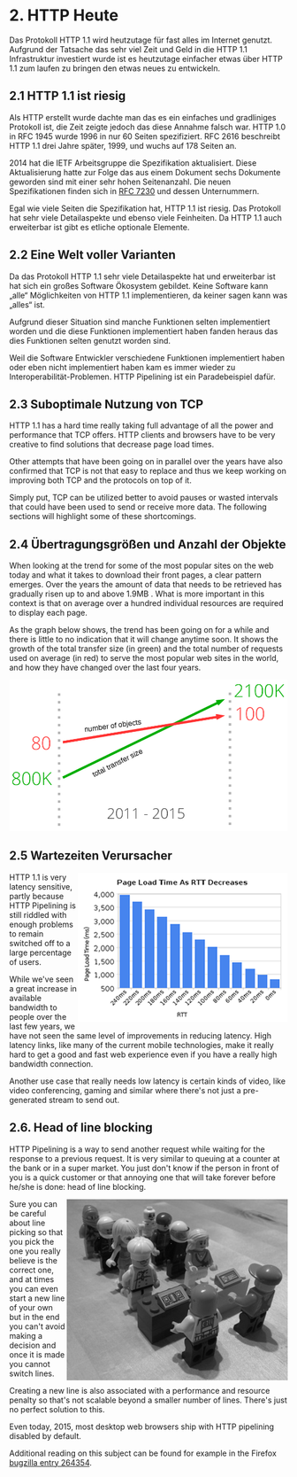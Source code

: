 ﻿# 2. HTTP Heute

Das Protokoll HTTP 1.1 wird heutzutage für fast alles im Internet genutzt. Aufgrund der Tatsache das sehr viel Zeit und Geld in die HTTP 1.1 Infrastruktur investiert wurde ist es heutzutage einfacher etwas über HTTP 1.1 zum laufen zu bringen den etwas neues zu entwickeln.

## 2.1 HTTP 1.1 ist riesig

Als HTTP erstellt wurde dachte man das es ein einfaches und gradliniges Protokoll ist, die Zeit zeigte jedoch das diese Annahme falsch war. HTTP 1.0 in RFC 1945 wurde 1996 in nur 60 Seiten spezifiziert. RFC 2616 beschreibt HTTP 1.1 drei Jahre später, 1999, und wuchs auf 178 Seiten an.

2014 hat die IETF Arbeitsgruppe die Spezifikation aktualisiert. Diese Aktualisierung hatte zur Folge das aus einem Dokument sechs Dokumente geworden sind mit einer sehr hohen Seitenanzahl. Die neuen Spezifikationen finden sich in [RFC 7230](https://tools.ietf.org/html/rfc7230) und dessen Unternummern. 

Egal wie viele Seiten die Spezifikation hat, HTTP 1.1 ist riesig. Das Protokoll hat sehr viele Detailaspekte und ebenso viele Feinheiten.
Da HTTP 1.1 auch erweiterbar ist gibt es etliche optionale Elemente.

## 2.2 Eine Welt voller Varianten

Da das Protokoll HTTP 1.1 sehr viele Detailaspekte hat und erweiterbar ist hat sich ein großes Software Ökosystem gebildet. Keine Software kann „alle“ Möglichkeiten von HTTP 1.1 implementieren, da keiner sagen kann was „alles“ ist.

Aufgrund dieser Situation sind manche Funktionen selten implementiert worden und die diese Funktionen implementiert haben fanden heraus das dies Funktionen selten genutzt worden sind.

Weil die Software Entwickler verschiedene Funktionen implementiert haben oder eben nicht implementiert haben kam es immer wieder zu Interoperabilität-Problemen. HTTP Pipelining ist ein Paradebeispiel dafür.


## 2.3 Suboptimale Nutzung von TCP

HTTP 1.1 has a hard time really taking full advantage of all the power and performance that TCP offers. HTTP clients and browsers have to be very creative to find solutions that decrease page load times.

Other attempts that have been going on in parallel over the years have also confirmed that TCP is not that easy to replace and thus we keep working on improving both TCP and the protocols on top of it.

Simply put, TCP can be utilized better to avoid pauses or wasted intervals that could have been used to send or receive more data. The following sections will highlight some of these shortcomings.

## 2.4 Übertragungsgrößen und Anzahl der Objekte

When looking at the trend for some of the most popular sites on the web today and what it takes to download their front pages, a clear pattern emerges. Over the years the amount of data that needs to be retrieved has gradually risen up to and above 1.9MB . What is more important in this context is that on average over a hundred individual resources are required to display each page.

As the graph below shows, the trend has been going on for a while and there is little to no indication that it will change anytime soon. It shows the growth of the total transfer size (in green) and the total number of requests used on average (in red) to serve the most popular web sites in the world, and how they have changed over the last four years.

![transfer size growth](https://raw.githubusercontent.com/bagder/http2-explained/master/images/transfer-size-growth.png)

## 2.5 Wartezeiten Verursacher 

<img style="float: right;" src="https://raw.githubusercontent.com/bagder/http2-explained/master/images/page-load-time-rtt-decreases.png" />

HTTP 1.1 is very latency sensitive, partly because HTTP Pipelining is still riddled with enough problems to remain switched off to a large percentage of users.

While we've seen a great increase in available bandwidth to people over the last few years, we have not seen the same level of improvements in reducing latency. High latency links, like many of the current mobile technologies, make it really hard to get a good and fast web experience even if you have a really high bandwidth connection.

Another use case that really needs low latency is certain kinds of video, like video conferencing, gaming and similar where there's not just a pre-generated stream to send out.

## 2.6. Head of line blocking

HTTP Pipelining is a way to send another request while waiting for the response to a previous request. It is very similar to queuing at a counter at the bank or in a super market. You just don't know if the person in front of you is a quick customer or that annoying one that will take forever before he/she is done: head of line blocking.

<img style="float: right;" src="https://raw.githubusercontent.com/bagder/http2-explained/master/images/head-of-line-blocking.jpg" />

Sure you can be careful about line picking so that you pick the one you really believe is the correct one, and at times you can even start a new line of your own but in the end you can't avoid making a decision and once it is made you cannot switch lines.

Creating a new line is also associated with a performance and resource penalty so that's not scalable beyond a smaller number of lines. There's just no perfect solution to this.

Even today, 2015, most desktop web browsers ship with HTTP pipelining disabled by default.

Additional reading on this subject can be found for example in the Firefox [bugzilla entry 264354](https://bugzilla.mozilla.org/show_bug.cgi?id=264354).
